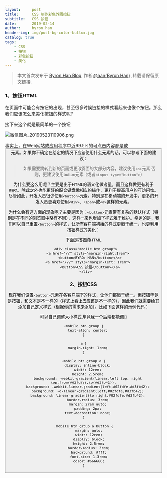 ```yaml
---
layout:     post
title:      CSS 制作彩色外圈按钮 
subtitle:   CSS 按钮 
date:       2019-02-14
author:     byron han
header-img: img/post-bg-color-button.jpg
catalog: true
tags:
    - CSS
    - 按钮 
    - 彩色按钮
    - 美化
---
```


> 本文首次发布于 [Byron Han Blog](https://byronhan.xyz/), 作者 [@han(Byron Han)](http://github.com/byron-han) ,转载请保留原文链接.

### 1、按钮HTML
在页面中可能会有按钮的出现，甚至很多时候链接的样式看起来也像个按钮。那么我们应该怎么来美化按钮的样式呢?

接下来这个就是最简单的一个按钮

![微信图片_20190523110906.png](https://i.loli.net/2019/05/23/5ce60ee85111239742.png)

事实上，在Web网站或应用程序中近99.9%的可点击内容都是<a>或<button>元素。如果你不确定在给定的情况下应该使用什么元素的话，可以参考下面的建议：

>如果需要跳转到新的页面或更改页面的大部分内容，建议使用`<a>`元素
>否则，更建议使用button元素（或者`<input type="button">`）

为什么要这么用呢？主要是出于HTML的语义化做考量，而且这样做更有利于SEO。除此之外也能更好的配合键盘做相应的操作，更利于提高用户的可访问性。尽管如此，开发人员很少使用`<button>`元素。特别是在移动端的开发中，更多的开发人员更喜欢使用`<div>`、`<span>`或`<a>`这样的元素。

为什么会有这方面的现象呢？主要是因为：`<button>`元素带有复杂的默认样式（特别是在不同的浏览器中略有不同），这样一来也增加了样式难于维护。幸运的是，我们可以自己重置`<button>`的样式，让所有客户端初始的样式更趋于统一，也更利用按钮样式的美化：

下面是按钮的HTML
```
  <div class="mobile_btn_group">
    <a href="//" style="margin-right:1rem">
      <button>BYRON HAN</button></a>
    <a href="///" style="margin-left: 1rem">
      <button>CSS 按钮</button></a>
  </div>
```

###  2、按钮CSS

现在我们设置`<button>`元素在各客户端下的样式，让他们都趋于统一。但按钮毕竟是按钮，和文本是不一样的（样式上看上去应该是不一样的），因此我们就需要给其添加自己定义样式（根据你的需求来添加）。比如下面这样的示例代码：

可以自己调整大小样式,毕竟我一个后端都能调👅

```
.mobile_btn_group {
    text-align: center;
}

a {
    margin-right: 1rem;
}

.mobile_btn_group a {
    display: inline-block;
    width: 12rem;
    height: 2.5rem;
    background: -webkit-gradient(linear,left top, right top,from(#02fdfe),to(#d3fb42));
    background: -webkit-linear-gradient(left,#02fdfe,#d3fb42);
    background: -o-linear-gradient(left,#02fdfe,#d3fb42);
    background: linear-gradient(to right,#02fdfe,#d3fb42);
    border-radius: 3rem;
    margin: 2rem auto;
    padding: 2px;
    text-decoration: none;
}
 
.mobile_btn_group a button {
     margin: auto;
     width: 12rem;
     display: block;
     height: 2.5rem;
     border-radius: 3rem;
     background: #fff;
     font-size: 1.3rem;
     color: #666666;
}

```

